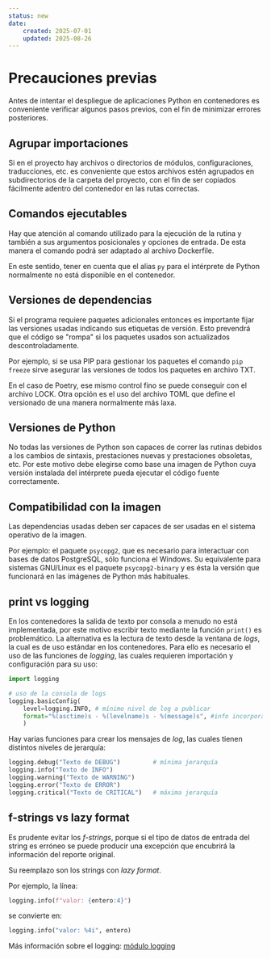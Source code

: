 ```yaml
---
status: new
date:
    created: 2025-07-01
    updated: 2025-08-26
---
```


# Precauciones previas

Antes de intentar el despliegue 
de aplicaciones Python 
en contenedores
es conveniente verificar
algunos pasos previos,
con el fin de minimizar errores posteriores.

<!-- 
## Asegurar funcionamiento

- El programa de Python debe ser capaz de funcionar correctamente
con el intérprete global de Python
o desde un entorno virtual.
 -->

## Agrupar importaciones

Si en el proyecto
hay archivos o directorios de módulos,
configuraciones, traducciones, etc.
es conveniente que estos archivos 
estén agrupados en subdirectorios de la carpeta del proyecto,
con el fin de ser copiados fácilmente
adentro del contenedor
en las rutas correctas.

<!-- 
estos deben ser importados correctamente
por la rutina principal
cuando el contenedor esté funcionando.
 -->

## Comandos ejecutables

Hay que atención al comando utilizado
para la ejecución de la rutina
y también a sus argumentos posicionales y opciones de entrada.
De esta manera el comando podrá ser adaptado
al archivo Dockerfile. 

En este sentido, tener en cuenta que el alias `py` para el intérprete de Python normalmente no está disponible en el contenedor.


<!-- 
Todo esto prevendrá errores y confusiones
a la hora de desplegar en contenedores.
 -->

## Versiones de dependencias

Si el programa requiere paquetes adicionales
entonces es importante fijar las versiones usadas
indicando sus etiquetas de versión.
Esto prevendrá que el código se "rompa"
si los paquetes usados son actualizados descontroladamente.

Por ejemplo, si se usa
PIP para gestionar los paquetes 
el comando `pip freeze` sirve asegurar las versiones
de todos los paquetes en archivo TXT.

En el caso de Poetry, ese mismo control fino se puede conseguir
con el archivo LOCK.
Otra opción es el uso del archivo TOML que define el versionado de una manera normalmente más laxa.


## Versiones de Python

No todas las versiones de Python
son capaces de correr las rutinas debidos
a los cambios de sintaxis, prestaciones nuevas y prestaciones obsoletas, etc.
Por este motivo debe elegirse como base una imagen de Python
cuya versión instalada del intérprete
pueda ejecutar el código fuente correctamente.

## Compatibilidad con la imagen

Las dependencias usadas deben ser capaces de ser usadas
en el sistema operativo de la imagen.

Por ejemplo: el paquete `psycopg2`,
que es necesario para interactuar con bases de datos PostgreSQL,
sólo funciona el Windows.
Su equivalente para sistemas GNU/Linux
es el paquete `psycopg2-binary`
y es ésta la versión que funcionará
en las imágenes de Python más habituales.


## print vs logging

En los contenedores la salida de texto por consola
a menudo no está implementada,
por este motivo escribir texto
mediante la función `print()` es problemático.
La alternativa es la lectura de texto desde la ventana de *logs*,
la cual es de uso estándar en los contenedores.
Para ello es necesario el uso de las funciones de *logging*,
las cuales requieren importación y configuración para su uso:

```py title="Logging - configuracion previa"
import logging

# uso de la consola de logs
logging.basicConfig(
    level=logging.INFO, # mínimo nivel de log a publicar
    format="%(asctime)s - %(levelname)s - %(message)s", #info incorporada
    )
```

Hay varias funciones para crear los mensajes de *log*,
las cuales tienen distintos niveles de jerarquía:

```py title="Logging - funciones de salida"
logging.debug("Texto de DEBUG")         # mínima jerarquía
logging.info("Texto de INFO")
logging.warning("Texto de WARNING")
logging.error("Texto de ERROR")
logging.critical("Texto de CRITICAL")   # máxima jerarquía
```

## f-strings vs lazy format

Es prudente evitar los *f-strings*,
porque si el tipo de datos de entrada
del string
es erróneo
se puede producir una excepción
que encubrirá la información del reporte original.

Su reemplazo son los strings con *lazy format*.

Por ejemplo, la línea:

```py title="formatted-string - entero, 4 espacios"
logging.info(f"valor: {entero:4}")
``` 

se convierte en:

```py title="lazy format - entero, 4 espacios"
logging.info("valor: %4i", entero)
``` 

<!-- 
    Con esto se busca prevenir posibles excepciones inesperadas
    debidos a un error de tipos en el *formatted string*,
    las que podrían enmascarar las excepciones originales.

 -->

Más información sobre el logging: [módulo logging](../modulos/logging.md)

<!-- 
## Ejemplo: demo

### Rutina demo


Supóngase por ejemplo
una rutina llamamda `contar.py` que cuenta hasta 10
esperando un segundo entre cuentas y entonces cierra.


```py
from time import sleep
import sys


# salida por consola
try:
    # el numero maximo a contar se asigna como argumento
    n = int(sys.argv[1])
    print(f"Contando hasta {n}")

except Exception:
    # valor máximo por default en caso de error
    print("Argumento de entrada faltante o incorrecto (debe ser un entero)")
    n = 10
    print(f"Contando hasta {n} (valor default)")

finally:
    # el contador se incrementa cada 1 segundo
    i = 0
    while i <= n:
        print(f"i: {i:4}")
        sleep(1)
        i += 1
``` 




### Ejecución

El programa se ejecuta llamando al intérprete de Python
e indicándole el nombre del archivo con la rutina,
que en este ejemplo se llama `contar.py`: 

``` bash
python contar.py
```

La cuenta máxima puede ser alterado mediante un argumento posicional,
el cual debe ser un número:

``` bash
python contar.py  5
```

Si hay más argumentos u opciones entonces éstos se ignoran.



### Rutina adaptada

Se implementa el *logging*
y el *lazy formatting*
en la rutina.

Este es el resultado:

```py
from time import sleep
import sys
import logging

# uso de la consola de logs
logging.basicConfig(
    level=logging.INFO, # mínimo nivel de log a publicar
    format="%(asctime)s - %(levelname)s - %(message)s", #info incorporada
    )

try:
    # el numero maximo a contar se asigna como argumento
    n = int(sys.argv[1])
    logging.info("Contando hasta %i", n)

except Exception:
    # valor máximo por default en caso de error
    logging.warning("Argumento de entrada faltante o incorrecto (debe ser un entero)")
    n = 10
    logging.warning("Contando hasta %i (valor default)", n)

finally:
    # el contador se incrementa cada 1 segundo
    i = 0
    while i <= n:
        logging.info("i: %4i",i)
        sleep(1)
        i += 1
``` 
 -->
